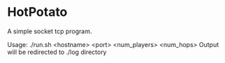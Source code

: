 # HotPotato
A simple socket tcp program.

Usage: ./run.sh \<hostname> \<port> <num_players> <num_hops> 
Output will be redirected to ./log directory
 
